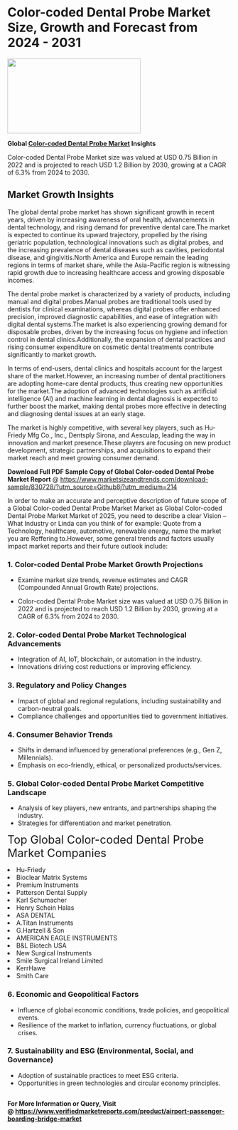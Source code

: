 <H1>Color-coded Dental Probe Market Size, Growth and Forecast from 2024 - 2031</H1><img class="aligncenter size-medium wp-image-584254" src="https://thirdeyenews.in/wp-content/uploads/2024/09/Global-Market-Research-300x168.jpeg" alt="" width="300" height="168" /><p><strong>Global&nbsp;<a href="https://www.marketsizeandtrends.com/download-sample/830728/?utm_source=Github8j?utm_medium=214">Color-coded Dental Probe Market</a> Insights</strong></p><p>Color-coded Dental Probe Market size was valued at USD 0.75 Billion in 2022 and is projected to reach USD 1.2 Billion by 2030, growing at a CAGR of 6.3% from 2024 to 2030.</p><p><h2>Market Growth Insights</h2> <p>The global dental probe market has shown significant growth in recent years, driven by increasing awareness of oral health, advancements in dental technology, and rising demand for preventive dental care.The market is expected to continue its upward trajectory, propelled by the rising geriatric population, technological innovations such as digital probes, and the increasing prevalence of dental diseases such as cavities, periodontal disease, and gingivitis.North America and Europe remain the leading regions in terms of market share, while the Asia-Pacific region is witnessing rapid growth due to increasing healthcare access and growing disposable incomes.</p> <p>The dental probe market is characterized by a variety of products, including manual and digital probes.Manual probes are traditional tools used by dentists for clinical examinations, whereas digital probes offer enhanced precision, improved diagnostic capabilities, and ease of integration with digital dental systems.The market is also experiencing growing demand for disposable probes, driven by the increasing focus on hygiene and infection control in dental clinics.Additionally, the expansion of dental practices and rising consumer expenditure on cosmetic dental treatments contribute significantly to market growth.</p> <p>In terms of end-users, dental clinics and hospitals account for the largest share of the market.However, an increasing number of dental practitioners are adopting home-care dental products, thus creating new opportunities for the market.The adoption of advanced technologies such as artificial intelligence (AI) and machine learning in dental diagnosis is expected to further boost the market, making dental probes more effective in detecting and diagnosing dental issues at an early stage.</p> <p>The market is highly competitive, with several key players, such as Hu-Friedy Mfg Co., Inc., Dentsply Sirona, and Aesculap, leading the way in innovation and market presence.These players are focusing on new product development, strategic partnerships, and acquisitions to expand their market reach and meet growing consumer demand.</p> <p><span class=""><strong>Download Full PDF Sample Copy of Global Color-coded Dental Probe Market Report</strong> @ <a href="https://www.marketsizeandtrends.com/download-sample/830728/?utm_source=Github8j?utm_medium=214" target="_blank">https://www.marketsizeandtrends.com/download-sample/830728/?utm_source=Github8j?utm_medium=214</a></span></p><p>In order to make an accurate and perceptive description of future scope of a Global&nbsp;Color-coded Dental Probe Market Market as Global&nbsp;Color-coded Dental Probe Market Market of 2025, you need to describe a clear Vision &ndash; What Industry or Linda can you think of for example: Quote from a Technology, healthcare, automotive, renewable energy, name the market you are Reffering to.However, some general trends and factors usually impact market reports and their future outlook include:</p><h3>1.&nbsp;<strong>Color-coded Dental Probe Market Growth Projections</strong></h3><ul><li>Examine market size trends, revenue estimates and CAGR (Compounded Annual Growth Rate) projections.</li><li><p>Color-coded Dental Probe Market size was valued at USD 0.75 Billion in 2022 and is projected to reach USD 1.2 Billion by 2030, growing at a CAGR of 6.3% from 2024 to 2030.</p></li></ul><h3>2.&nbsp;<strong>Color-coded Dental Probe Market Technological Advancements</strong></h3><ul><li>Integration of AI, IoT, blockchain, or automation in the industry.</li><li>Innovations driving cost reductions or improving efficiency.</li></ul><h3>3.&nbsp;<strong>Regulatory and Policy Changes</strong></h3><ul><li>Impact of global and regional regulations, including sustainability and carbon-neutral goals.</li><li>Compliance challenges and opportunities tied to government initiatives.</li></ul><h3>4.&nbsp;<strong>Consumer Behavior Trends</strong></h3><ul><li>Shifts in demand influenced by generational preferences (e.g., Gen Z, Millennials).</li><li>Emphasis on eco-friendly, ethical, or personalized products/services.</li></ul><h3>5.&nbsp;<strong>Global Color-coded Dental Probe Market Competitive Landscape</strong></h3><ul><li>Analysis of key players, new entrants, and partnerships shaping the industry.</li><li>Strategies for differentiation and market penetration.</li></ul><p data-pm-slice="1 1 []"><span style="color: inherit; font-family: inherit; font-size: 25px;">Top Global Color-coded Dental Probe Market Companies</span></p><div class="" data-test-id=""><p><li>Hu-Friedy</li><li> Bioclear Matrix Systems</li><li> Premium Instruments</li><li> Patterson Dental Supply</li><li> Karl Schumacher</li><li> Henry Schein Halas</li><li> ASA DENTAL</li><li> A.Titan Instruments</li><li> G.Hartzell & Son</li><li> AMERICAN EAGLE INSTRUMENTS</li><li> B&L Biotech USA</li><li> New Surgical Instruments</li><li> Smile Surgical Ireland Limited</li><li> KerrHawe</li><li> Smith Care</li></p></div><h3>6.&nbsp;<strong>Economic and Geopolitical Factors</strong></h3><ul><li>Influence of global economic conditions, trade policies, and geopolitical events.</li><li>Resilience of the market to inflation, currency fluctuations, or global crises.</li></ul><h3>7.&nbsp;<strong>Sustainability and ESG (Environmental, Social, and Governance)</strong></h3><ul><li>Adoption of sustainable practices to meet ESG criteria.</li><li>Opportunities in green technologies and circular economy principles.</li></ul><h2><strong style="font-size: 14px;">For More Information or Query, Visit @&nbsp;</strong><a style="background-color: #ffffff; font-size: 14px;" href="https://www.marketsizeandtrends.com/report/color-coded-dental-probe-market/" target="_blank">https://www.verifiedmarketreports.com/product/airport-passenger-boarding-bridge-market</a></h2>